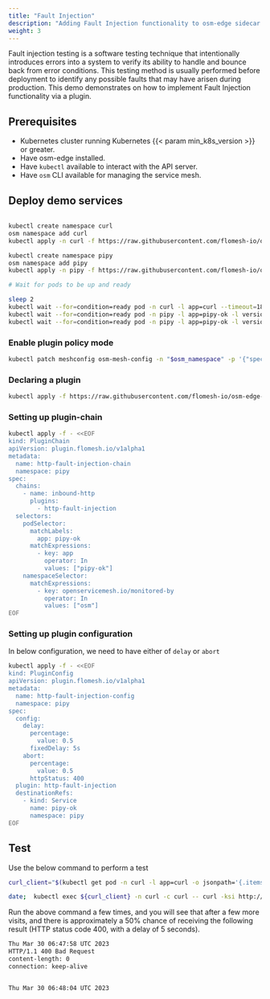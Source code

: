 ```yaml
---
title: "Fault Injection"
description: "Adding Fault Injection functionality to osm-edge sidecar via Plugins"
weight: 3
---
```


Fault injection testing is a software testing technique that intentionally introduces errors into a system to verify its ability to handle and bounce back from error conditions. This testing method is usually performed before deployment to identify any possible faults that may have arisen during production. This demo demonstrates on how to implement Fault Injection functionality via a plugin.

## Prerequisites

- Kubernetes cluster running Kubernetes {{< param min_k8s_version >}} or greater.
- Have osm-edge installed.
- Have `kubectl` available to interact with the API server.
- Have `osm` CLI available for managing the service mesh.

## Deploy demo services

```bash

kubectl create namespace curl
osm namespace add curl
kubectl apply -n curl -f https://raw.githubusercontent.com/flomesh-io/osm-edge-docs/{{< param osm_branch >}}/manifests/samples/plugins/curl.yaml

kubectl create namespace pipy
osm namespace add pipy
kubectl apply -n pipy -f https://raw.githubusercontent.com/flomesh-io/osm-edge-docs/{{< param osm_branch >}}/manifests/samples/plugins/pipy-ok.pipy.yaml

# Wait for pods to be up and ready

sleep 2
kubectl wait --for=condition=ready pod -n curl -l app=curl --timeout=180s
kubectl wait --for=condition=ready pod -n pipy -l app=pipy-ok -l version=v1 --timeout=180s
kubectl wait --for=condition=ready pod -n pipy -l app=pipy-ok -l version=v2 --timeout=180s
```

### Enable plugin policy mode

```bash
kubectl patch meshconfig osm-mesh-config -n "$osm_namespace" -p '{"spec":{"featureFlags":{"enablePluginPolicy":true}}}' --type=merge
```

### Declaring a plugin

```bash
kubectl apply -f https://raw.githubusercontent.com/flomesh-io/osm-edge-docs/{{< param osm_branch >}}/manifests/samples/plugins/fault-injection.yaml
```

### Setting up plugin-chain

```bash
kubectl apply -f - <<EOF
kind: PluginChain
apiVersion: plugin.flomesh.io/v1alpha1
metadata:
  name: http-fault-injection-chain
  namespace: pipy
spec:
  chains:
    - name: inbound-http
      plugins:
        - http-fault-injection
  selectors:
    podSelector:
      matchLabels:
        app: pipy-ok
      matchExpressions:
        - key: app
          operator: In
          values: ["pipy-ok"]
    namespaceSelector:
      matchExpressions:
        - key: openservicemesh.io/monitored-by
          operator: In
          values: ["osm"]
EOF
```

### Setting up plugin configuration

In below configuration, we need to have either of `delay` or `abort`

```bash
kubectl apply -f - <<EOF
kind: PluginConfig
apiVersion: plugin.flomesh.io/v1alpha1
metadata:
  name: http-fault-injection-config
  namespace: pipy
spec:
  config:
    delay:
      percentage:
        value: 0.5
      fixedDelay: 5s
    abort:
      percentage:
        value: 0.5
      httpStatus: 400
  plugin: http-fault-injection
  destinationRefs:
    - kind: Service
      name: pipy-ok
      namespace: pipy
EOF
```

## Test

Use the below command to perform a test

```bash
curl_client="$(kubectl get pod -n curl -l app=curl -o jsonpath='{.items[0].metadata.name}')"

date;  kubectl exec ${curl_client} -n curl -c curl -- curl -ksi http://pipy-ok.pipy:8080 ;  echo "";  date
```

Run the above command a few times, and you will see that after a few more visits, and there is  approximately a 50% chance of receiving the following result (HTTP status code 400, with a delay of 5 seconds).

```bash
Thu Mar 30 06:47:58 UTC 2023
HTTP/1.1 400 Bad Request
content-length: 0
connection: keep-alive


Thu Mar 30 06:48:04 UTC 2023
```


